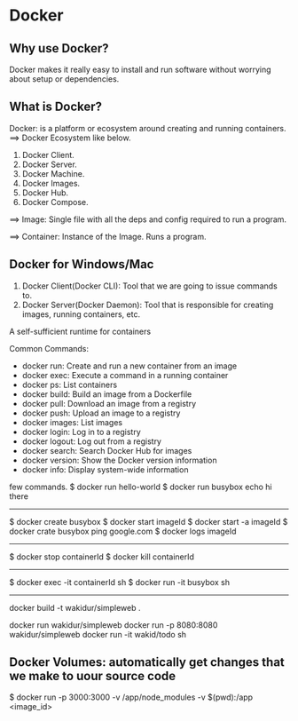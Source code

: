 # Docker

## Why use Docker?

Docker makes it really easy to install and run software without worrying about setup or dependencies.

## What is Docker?

Docker: is a platform or ecosystem around creating and running containers.
==> Docker Ecosystem like below.

1. Docker Client.
2. Docker Server.
3. Docker Machine.
4. Docker Images.
5. Docker Hub.
6. Docker Compose.

==> Image: Single file with all the deps and config required to run a program.

==> Container: Instance of the Image. Runs a program.

## Docker for Windows/Mac

1. Docker Client(Docker CLI): Tool that we are going to issue commands to.
2. Docker Server(Docker Daemon): Tool that is responsible for creating images, running containers, etc.

A self-sufficient runtime for containers

Common Commands:

- docker run:  Create and run a new container from an image
- docker exec: Execute a command in a running container
- docker ps: List containers
- docker build: Build an image from a Dockerfile
- docker pull: Download an image from a registry
- docker push: Upload an image to a registry
- docker images: List images
- docker login: Log in to a registry
- docker logout: Log out from a registry
- docker search: Search Docker Hub for images
- docker version: Show the Docker version information
- docker info: Display system-wide information


few commands.
$ docker run hello-world
$ docker run busybox echo hi there


----------
$ docker create busybox
$ docker start imageId
$ docker start -a imageId
$ docker crate busybox ping google.com
$ docker logs imageId

------------
$ docker stop containerId
$ docker kill containerId


-------------
$ docker exec -it containerId sh
$ docker run -it busybox sh

---------------------
docker build -t wakidur/simpleweb .

docker run wakidur/simpleweb
docker run -p 8080:8080 wakidur/simpleweb
docker run -it wakid/todo sh


Docker Volumes: automatically get changes that we make to uour source code
----------------------------------------------------------
$ docker run -p 3000:3000 -v /app/node_modules -v $(pwd):/app <image_id>

